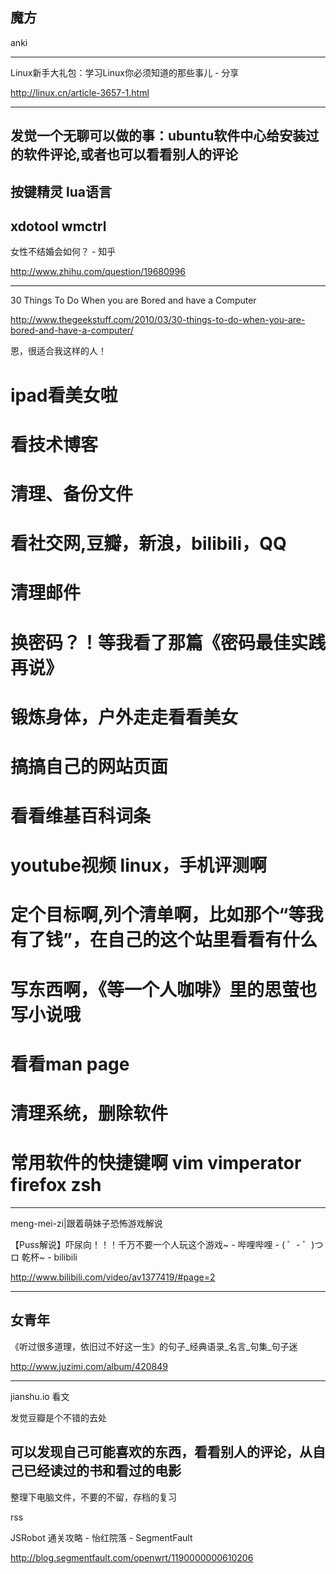 魔方
------
anki 

------
Linux新手大礼包：学习Linux你必须知道的那些事儿 - 分享

http://linux.cn/article-3657-1.html


------
发觉一个无聊可以做的事：ubuntu软件中心给安装过的软件评论,或者也可以看看别人的评论
------
按键精灵 lua语言
------
xdotool wmctrl
------
女性不结婚会如何？ - 知乎

http://www.zhihu.com/question/19680996


------
30 Things To Do When you are Bored and have a Computer

http://www.thegeekstuff.com/2010/03/30-things-to-do-when-you-are-bored-and-have-a-computer/

恩，很适合我这样的人！
# ipad看美女啦
# 看技术博客
# 清理、备份文件
# 看社交网,豆瓣，新浪，bilibili，QQ
# 清理邮件
# 换密码？！等我看了那篇《密码最佳实践再说》
# 锻炼身体，户外走走看看美女
# 搞搞自己的网站页面
# 看看维基百科词条
# youtube视频 linux，手机评测啊
# 定个目标啊,列个清单啊，比如那个“等我有了钱”，在自己的这个站里看看有什么
# 写东西啊，《等一个人咖啡》里的思萤也写小说哦
# 看看man page
# 清理系统，删除软件
# 常用软件的快捷键啊 vim vimperator firefox zsh

------

meng-mei-zi|跟着萌妹子恐怖游戏解说

【Puss解说】吓尿向！！！千万不要一个人玩这个游戏~ - 哔哩哔哩 - ( ゜- ゜)つロ 乾杯~ - bilibili

http://www.bilibili.com/video/av1377419/#page=2


------
女青年
------
《听过很多道理，依旧过不好这一生》的句子_经典语录_名言_句集_句子迷

http://www.juzimi.com/album/420849




------
jianshu.io 看文

发觉豆瓣是个不错的去处

可以发现自己可能喜欢的东西，看看别人的评论，从自己已经读过的书和看过的电影
------
整理下电脑文件，不要的不留，存档的复习

rss

JSRobot 通关攻略 - 怡红院落 - SegmentFault

http://blog.segmentfault.com/openwrt/1190000000610206
